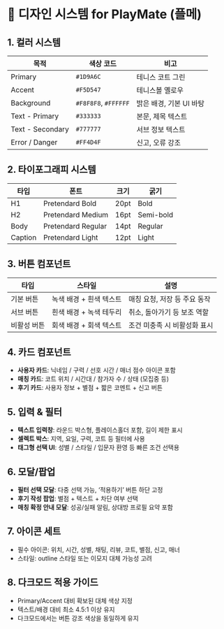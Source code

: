 # 🎨 디자인 시스템 for PlayMate (플메)

## 1. 컬러 시스템
| 목적 | 색상 코드 | 비고 |
|------|------------|------|
| Primary | `#1D9A6C` | 테니스 코트 그린 |
| Accent | `#F5D547` | 테니스볼 옐로우 |
| Background | `#F8F8F8`, `#FFFFFF` | 밝은 배경, 기본 UI 바탕 |
| Text - Primary | `#333333` | 본문, 제목 텍스트 |
| Text - Secondary | `#777777` | 서브 정보 텍스트 |
| Error / Danger | `#FF4D4F` | 신고, 오류 강조 |

## 2. 타이포그래피 시스템
| 타입 | 폰트 | 크기 | 굵기 |
|------|------|------|------|
| H1 | Pretendard Bold | 20pt | Bold |
| H2 | Pretendard Medium | 16pt | Semi-bold |
| Body | Pretendard Regular | 14pt | Regular |
| Caption | Pretendard Light | 12pt | Light |

## 3. 버튼 컴포넌트
| 타입 | 스타일 | 설명 |
|------|--------|------|
| 기본 버튼 | 녹색 배경 + 흰색 텍스트 | 매칭 요청, 저장 등 주요 동작 |
| 서브 버튼 | 흰색 배경 + 녹색 테두리 | 취소, 돌아가기 등 보조 역할 |
| 비활성 버튼 | 회색 배경 + 회색 텍스트 | 조건 미충족 시 비활성화 표시 |

## 4. 카드 컴포넌트
- **사용자 카드**: 닉네임 / 구력 / 선호 시간 / 매너 점수 아이콘 포함
- **매칭 카드**: 코트 위치 / 시간대 / 참가자 수 / 상태 (모집중 등)
- **후기 카드**: 사용자 정보 + 별점 + 짧은 코멘트 + 신고 버튼

## 5. 입력 & 필터
- **텍스트 입력창**: 라운드 박스형, 플레이스홀더 포함, 길이 제한 표시
- **셀렉트 박스**: 지역, 요일, 구력, 코트 등 필터에 사용
- **태그형 선택 UI**: 성별 / 스타일 / 입문자 환영 등 빠른 조건 선택용

## 6. 모달/팝업
- **필터 선택 모달**: 다중 선택 가능, ‘적용하기’ 버튼 하단 고정
- **후기 작성 팝업**: 별점 + 텍스트 + 차단 여부 선택
- **매칭 확정 안내 모달**: 성공/실패 알림, 상대방 프로필 요약 포함

## 7. 아이콘 세트
- 필수 아이콘: 위치, 시간, 성별, 채팅, 리뷰, 코트, 별점, 신고, 매너
- 스타일: outline 스타일 또는 이모지 대체 가능성 고려

## 8. 다크모드 적용 가이드
- Primary/Accent 대비 확보된 대체 색상 지정
- 텍스트/배경 대비 최소 4.5:1 이상 유지
- 다크모드에서는 버튼 강조 색상을 동일하게 유지